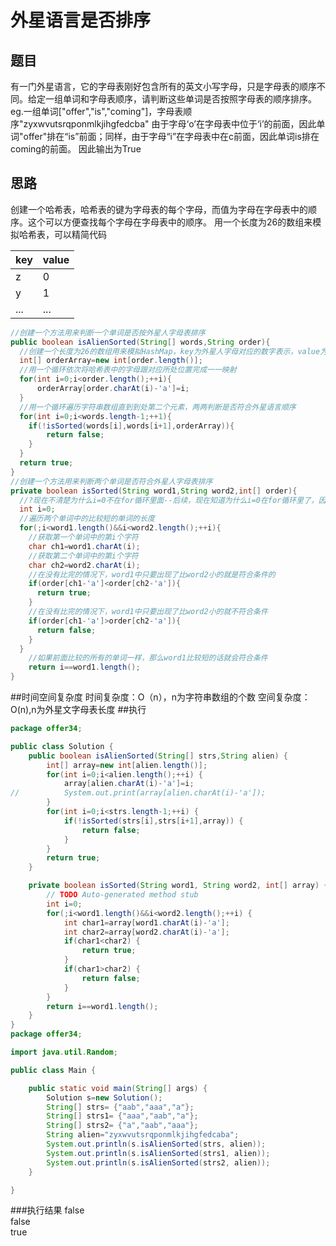 # 外星语言是否排序

## 题目
有一门外星语言，它的字母表刚好包含所有的英文小写字母，只是字母表的顺序不同。给定一组单词和字母表顺序，请判断这些单词是否按照字母表的顺序排序。
eg.一组单词["offer","is","coming"]，字母表顺序"zyxwvutsrqponmlkjihgfedcba"
由于字母‘o’在字母表中位于‘i’的前面，因此单词"offer"排在“is”前面；同样，由于字母“i”在字母表中在c前面，因此单词is排在coming的前面。
因此输出为True

## 思路
  创建一个哈希表，哈希表的键为字母表的每个字母，而值为字母在字母表中的顺序。这个可以方便查找每个字母在字母表中的顺序。
  用一个长度为26的数组来模拟哈希表，可以精简代码
<div align="left">

| key  | value|
| ---------- | -----------|
| z   | 0   |
| y   | 1   |
| ...   | ...  |
</div>

```java
//创建一个方法用来判断一个单词是否按外星人字母表排序
public boolean isAlienSorted(String[] words,String order){
  //创建一个长度为26的数组用来模拟HashMap，key为外星人字母对应的数字表示，value为在外星人字母表中所处的位置
  int[] orderArray=new int[order.length()];
  //用一个循环依次将哈希表中的字母跟对应所处位置完成一一映射
  for(int i=0;i<order.length();++i){
      orderArray[order.charAt(i)-'a']=i;
  }
  //用一个循环遍历字符串数组直到到处第二个元素，两两判断是否符合外星语言顺序
  for(int i=0;i<words.length-1;++1){
    if(!isSorted(words[i],words[i+1],orderArray)){
        return false;
    }
  }
  return true;
}
//创建一个方法用来判断两个单词是否符合外星人字母表排序
private boolean isSorted(String word1,String word2,int[] order){
  //?现在不清楚为什么i=0不在for循环里面--后续，现在知道为什么i=0在for循环里了，因为这个i的变量后面还是要被用到
  int i=0;
  //遍历两个单词中的比较短的单词的长度
  for(;i<word1.length()&&i<word2.length();++i){
    //获取第一个单词中的第i个字符
    char ch1=word1.charAt(i);
    //获取第二个单词中的第i个字符
    char ch2=word2.charAt(i);
    //在没有比完的情况下，word1中只要出现了比word2小的就是符合条件的
    if(order[ch1-'a']<order[ch2-'a']){
      return true;
    }
    //在没有比完的情况下，word1中只要出现了比word2小的就不符合条件
    if(order[ch1-'a']>order[ch2-'a']){
      return false;
    }
  }
    //如果前面比较的所有的单词一样，那么word1比较短的话就会符合条件
    return i==word1.length();
}
```
##时间空间复杂度
时间复杂度：O（n），n为字符串数组的个数
空间复杂度：O(n),n为外星文字母表长度
##执行
```java
package offer34;

public class Solution {
	public boolean isAlienSorted(String[] strs,String alien) {
		int[] array=new int[alien.length()];
		for(int i=0;i<alien.length();++i) {
			array[alien.charAt(i)-'a']=i;
//			System.out.print(array[alien.charAt(i)-'a']);
		}
		for(int i=0;i<strs.length-1;++i) {
			if(!isSorted(strs[i],strs[i+1],array)) {
				return false;
			}
		}
		return true;
	}

	private boolean isSorted(String word1, String word2, int[] array) {
		// TODO Auto-generated method stub
		int i=0;
		for(;i<word1.length()&&i<word2.length();++i) {
			int char1=array[word1.charAt(i)-'a'];
			int char2=array[word2.charAt(i)-'a'];
			if(char1<char2) {
				return true;
			}
			if(char1>char2) {
				return false;
			}
		}
		return i==word1.length();
	}
}
package offer34;

import java.util.Random;

public class Main {

	public static void main(String[] args) {
		Solution s=new Solution();
		String[] strs= {"aab","aaa","a"};
		String[] strs1= {"aaa","aab","a"};
		String[] strs2= {"a","aab","aaa"};
		String alien="zyxwvutsrqponmlkjihgfedcaba";
		System.out.println(s.isAlienSorted(strs, alien));
		System.out.println(s.isAlienSorted(strs1, alien));
		System.out.println(s.isAlienSorted(strs2, alien));
	}

}
```
###执行结果
false  
false  
true  
